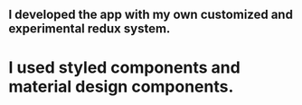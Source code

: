 ## I developed the app with my own customized and experimental redux system.

# I used styled components and material design components.
